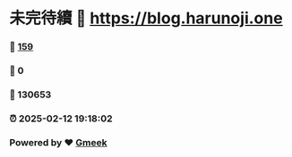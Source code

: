 # 未完待續 :link: https://blog.harunoji.one 
### :page_facing_up: [159](https://blog.harunoji.one/tag.html) 
### :speech_balloon: 0 
### :hibiscus: 130653 
### :alarm_clock: 2025-02-12 19:18:02 
### Powered by :heart: [Gmeek](https://github.com/Meekdai/Gmeek)
